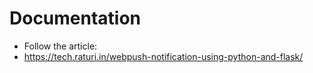 # Documentation

* Follow the article:
* https://tech.raturi.in/webpush-notification-using-python-and-flask/

